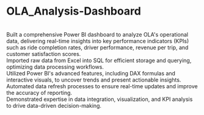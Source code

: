 # OLA_Analysis-Dashboard
<br>
Built a comprehensive Power BI dashboard to analyze OLA's operational data, delivering real-time insights into key performance indicators (KPIs) such as ride completion rates, driver performance, revenue per trip, and customer satisfaction scores.
<br>
Imported raw data from Excel into SQL for efficient storage and querying, optimizing data processing workflows.
<br>
Utilized Power BI's advanced features, including DAX formulas and interactive visuals, to uncover trends and present actionable insights.
<br>
Automated data refresh processes to ensure real-time updates and improve the accuracy of reporting.
<br>
Demonstrated expertise in data integration, visualization, and KPI analysis to drive data-driven decision-making.
